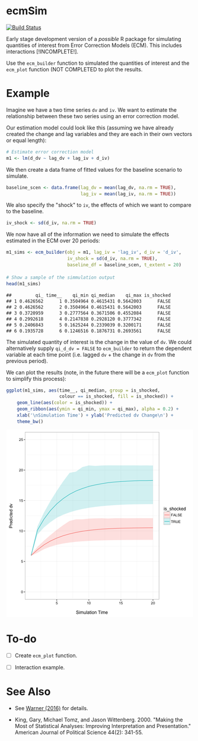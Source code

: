 ecmSim
==============

[![Build Status](https://travis-ci.org/christophergandrud/ecmSim.svg?branch=master)](https://travis-ci.org/christophergandrud/ecmSim)

Early stage development version of a *possible* R package for simulating
quantities of interest from Error Correction Models (ECM). This includes
interactions [!INCOMPLETE!].

Use the `ecm_builder` function to simulated the quantities of interest and the
`ecm_plot` function (NOT COMPLETED to plot the results.

# Example

Imagine we have a two time series `dv` and `iv`. We want to estimate the
relationship between these two series using an error correction model.

Our estimation model could look like this (assuming we have already created
the change and lag variables and they are each in their own vectors or equal
length):




```r
# Estimate error correction model
m1 <- lm(d_dv ~ lag_dv + lag_iv + d_iv)
```

We then create a data frame of fitted values for the baseline scenario to
simulate.


```r
baseline_scen <- data.frame(lag_dv = mean(lag_dv, na.rm = TRUE),
                            lag_iv = mean(lag_iv, na.rm = TRUE))
```

We also specify the "shock" to `iv`, the effects of which we want to compare to
the baseline.


```r
iv_shock <- sd(d_iv, na.rm = TRUE)
```

We now have all of the information we need to simulate the effects estimated in
the ECM over 20 periods:


```r
m1_sims <- ecm_builder(obj = m1, lag_iv = 'lag_iv', d_iv = 'd_iv',
                       iv_shock = sd(d_iv, na.rm = TRUE),
                       baseline_df = baseline_scen, t_extent = 20)

# Show a sample of the simmulation output
head(m1_sims)
```

```
##         qi_ time__    qi_min qi_median    qi_max is_shocked
## 1 0.4626562      1 0.3504964 0.4615431 0.5642003      FALSE
## 2 0.4626562      2 0.3504964 0.4615431 0.5642003      FALSE
## 3 0.3720959      3 0.2777564 0.3671506 0.4552084      FALSE
## 4 0.2992618      4 0.2147838 0.2928120 0.3777342      FALSE
## 5 0.2406843      5 0.1625244 0.2339039 0.3200171      FALSE
## 6 0.1935728      6 0.1246516 0.1876731 0.2693561      FALSE
```

The simulated quantity of interest is the change in the value of `dv`. We could
alternatively supply `qi_d_dv = FALSE` to `ecm_builder` to return the 
dependent variable at each time point (i.e. lagged `dv` + the change in `dv` 
from the previous period).

We can plot the results (note, in the future there will be a `ecm_plot` function
to simplify this process):


```r
ggplot(m1_sims, aes(time__, qi_median, group = is_shocked,
                    colour == is_shocked, fill = is_shocked)) +
    geom_line(aes(color = is_shocked)) +
    geom_ribbon(aes(ymin = qi_min, ymax = qi_max), alpha = 0.2) +
    xlab('\nSimulation Time') + ylab('Predicted dv Change\n') +
    theme_bw()
```

![plot of chunk non-interactive-plot](figure/non-interactive-plot-1.png)


# To-do

- [ ] Create `ecm_plot` function.

- [ ] Interaction example.

# See Also

- See [Warner (2016)](http://static1.squarespace.com/static/5555d102e4b01c8e639df2ca/t/57dcad86d482e9d2d5628489/1474080150275/Warner-Conditional-Relationships.pdf)
for details.

- King, Gary, Michael Tomz, and Jason Wittenberg. 2000. "Making the Most of
Statistical Analyses: Improving Interpretation and Presentation." American
Journal of Political Science 44(2): 341-55.
